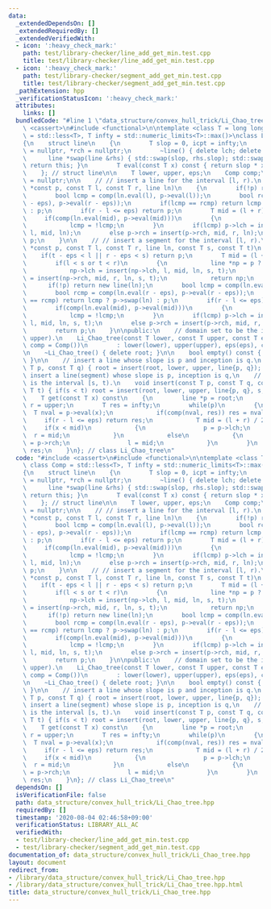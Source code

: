```yaml
---
data:
  _extendedDependsOn: []
  _extendedRequiredBy: []
  _extendedVerifiedWith:
  - icon: ':heavy_check_mark:'
    path: test/library-checker/line_add_get_min.test.cpp
    title: test/library-checker/line_add_get_min.test.cpp
  - icon: ':heavy_check_mark:'
    path: test/library-checker/segment_add_get_min.test.cpp
    title: test/library-checker/segment_add_get_min.test.cpp
  _pathExtension: hpp
  _verificationStatusIcon: ':heavy_check_mark:'
  attributes:
    links: []
  bundledCode: "#line 1 \"data_structure/convex_hull_trick/Li_Chao_tree.hpp\"\n#include\
    \ <cassert>\n#include <functional>\n\ntemplate <class T = long long, class Comp\
    \ = std::less<T>, T infty = std::numeric_limits<T>::max()>\nclass Li_Chao_tree\n\
    {\n    struct line\n    {\n        T slop = 0, icpt = infty;\n        line *lch\
    \ = nullptr, *rch = nullptr;\n        ~line() { delete lch; delete rch; }\n  \
    \      line *swap(line &rhs) { std::swap(slop, rhs.slop); std::swap(icpt, rhs.icpt);\
    \ return this; }\n        T eval(const T x) const { return slop * x + icpt; }\n\
    \    }; // struct line\n\n    T lower, upper, eps;\n    Comp comp;\n    line *root\
    \ = nullptr;\n\n    // // insert a line for the interval [l, r).\n    line *insert(line\
    \ *const p, const T l, const T r, line ln)\n    {\n        if(!p) return new line(ln);\n\
    \        bool lcmp = comp(ln.eval(l), p->eval(l));\n        bool rcmp = comp(ln.eval(r\
    \ - eps), p->eval(r - eps));\n        if(lcmp == rcmp) return lcmp ? p->swap(ln)\
    \ : p;\n        if(r - l <= eps) return p;\n        T mid = (l + r) / 2;\n   \
    \     if(comp(ln.eval(mid), p->eval(mid)))\n        {\n            p->swap(ln);\n\
    \            lcmp = !lcmp;\n        }\n        if(lcmp) p->lch = insert(p->lch,\
    \ l, mid, ln);\n        else p->rch = insert(p->rch, mid, r, ln);\n        return\
    \ p;\n    }\n\n    // // insert a segment for the interval [l, r).\n    line *insert(line\
    \ *const p, const T l, const T r, line ln, const T s, const T t)\n    {\n    \
    \    if(t - eps < l || r - eps < s) return p;\n        T mid = (l + r) / 2;\n\
    \        if(l < s or t < r)\n        {\n            line *np = p ? p : new line;\n\
    \            np->lch = insert(np->lch, l, mid, ln, s, t);\n            np->rch\
    \ = insert(np->rch, mid, r, ln, s, t);\n            return np;\n        }\n  \
    \      if(!p) return new line(ln);\n        bool lcmp = comp(ln.eval(l), p->eval(l));\n\
    \        bool rcmp = comp(ln.eval(r - eps), p->eval(r - eps));\n        if(lcmp\
    \ == rcmp) return lcmp ? p->swap(ln) : p;\n        if(r - l <= eps) return p;\n\
    \        if(comp(ln.eval(mid), p->eval(mid)))\n        {\n            p->swap(ln);\n\
    \            lcmp = !lcmp;\n        }\n        if(lcmp) p->lch = insert(p->lch,\
    \ l, mid, ln, s, t);\n        else p->rch = insert(p->rch, mid, r, ln, s, t);\n\
    \        return p;\n    }\n\npublic:\n    // domain set to be the interval [lower,\
    \ upper).\n    Li_Chao_tree(const T lower, const T upper, const T eps = 1, Comp\
    \ comp = Comp())\n        : lower(lower), upper(upper), eps(eps), comp(comp) {}\n\
    \n    ~Li_Chao_tree() { delete root; }\n\n    bool empty() const { return !root;\
    \ }\n\n    // insert a line whose slope is p and inception is q.\n    void insert(const\
    \ T p, const T q) { root = insert(root, lower, upper, line{p, q}); }\n\n    //\
    \ insert a line(segment) whose slope is p, inception is q,\n    // and domain\
    \ is the interval [s, t).\n    void insert(const T p, const T q, const T s, const\
    \ T t) { if(s < t) root = insert(root, lower, upper, line{p, q}, s, t); }\n\n\
    \    T get(const T x) const\n    {\n        line *p = root;\n        T l = lower,\
    \ r = upper;\n        T res = infty;\n        while(p)\n        {\n          \
    \  T nval = p->eval(x);\n            if(comp(nval, res)) res = nval;\n       \
    \     if(r - l <= eps) return res;\n            T mid = (l + r) / 2;\n       \
    \     if(x < mid)\n            {\n                p = p->lch;\n              \
    \  r = mid;\n            }\n            else\n            {\n                p\
    \ = p->rch;\n                l = mid;\n            }\n        }\n        return\
    \ res;\n    }\n}; // class Li_Chao_tree\n"
  code: "#include <cassert>\n#include <functional>\n\ntemplate <class T = long long,\
    \ class Comp = std::less<T>, T infty = std::numeric_limits<T>::max()>\nclass Li_Chao_tree\n\
    {\n    struct line\n    {\n        T slop = 0, icpt = infty;\n        line *lch\
    \ = nullptr, *rch = nullptr;\n        ~line() { delete lch; delete rch; }\n  \
    \      line *swap(line &rhs) { std::swap(slop, rhs.slop); std::swap(icpt, rhs.icpt);\
    \ return this; }\n        T eval(const T x) const { return slop * x + icpt; }\n\
    \    }; // struct line\n\n    T lower, upper, eps;\n    Comp comp;\n    line *root\
    \ = nullptr;\n\n    // // insert a line for the interval [l, r).\n    line *insert(line\
    \ *const p, const T l, const T r, line ln)\n    {\n        if(!p) return new line(ln);\n\
    \        bool lcmp = comp(ln.eval(l), p->eval(l));\n        bool rcmp = comp(ln.eval(r\
    \ - eps), p->eval(r - eps));\n        if(lcmp == rcmp) return lcmp ? p->swap(ln)\
    \ : p;\n        if(r - l <= eps) return p;\n        T mid = (l + r) / 2;\n   \
    \     if(comp(ln.eval(mid), p->eval(mid)))\n        {\n            p->swap(ln);\n\
    \            lcmp = !lcmp;\n        }\n        if(lcmp) p->lch = insert(p->lch,\
    \ l, mid, ln);\n        else p->rch = insert(p->rch, mid, r, ln);\n        return\
    \ p;\n    }\n\n    // // insert a segment for the interval [l, r).\n    line *insert(line\
    \ *const p, const T l, const T r, line ln, const T s, const T t)\n    {\n    \
    \    if(t - eps < l || r - eps < s) return p;\n        T mid = (l + r) / 2;\n\
    \        if(l < s or t < r)\n        {\n            line *np = p ? p : new line;\n\
    \            np->lch = insert(np->lch, l, mid, ln, s, t);\n            np->rch\
    \ = insert(np->rch, mid, r, ln, s, t);\n            return np;\n        }\n  \
    \      if(!p) return new line(ln);\n        bool lcmp = comp(ln.eval(l), p->eval(l));\n\
    \        bool rcmp = comp(ln.eval(r - eps), p->eval(r - eps));\n        if(lcmp\
    \ == rcmp) return lcmp ? p->swap(ln) : p;\n        if(r - l <= eps) return p;\n\
    \        if(comp(ln.eval(mid), p->eval(mid)))\n        {\n            p->swap(ln);\n\
    \            lcmp = !lcmp;\n        }\n        if(lcmp) p->lch = insert(p->lch,\
    \ l, mid, ln, s, t);\n        else p->rch = insert(p->rch, mid, r, ln, s, t);\n\
    \        return p;\n    }\n\npublic:\n    // domain set to be the interval [lower,\
    \ upper).\n    Li_Chao_tree(const T lower, const T upper, const T eps = 1, Comp\
    \ comp = Comp())\n        : lower(lower), upper(upper), eps(eps), comp(comp) {}\n\
    \n    ~Li_Chao_tree() { delete root; }\n\n    bool empty() const { return !root;\
    \ }\n\n    // insert a line whose slope is p and inception is q.\n    void insert(const\
    \ T p, const T q) { root = insert(root, lower, upper, line{p, q}); }\n\n    //\
    \ insert a line(segment) whose slope is p, inception is q,\n    // and domain\
    \ is the interval [s, t).\n    void insert(const T p, const T q, const T s, const\
    \ T t) { if(s < t) root = insert(root, lower, upper, line{p, q}, s, t); }\n\n\
    \    T get(const T x) const\n    {\n        line *p = root;\n        T l = lower,\
    \ r = upper;\n        T res = infty;\n        while(p)\n        {\n          \
    \  T nval = p->eval(x);\n            if(comp(nval, res)) res = nval;\n       \
    \     if(r - l <= eps) return res;\n            T mid = (l + r) / 2;\n       \
    \     if(x < mid)\n            {\n                p = p->lch;\n              \
    \  r = mid;\n            }\n            else\n            {\n                p\
    \ = p->rch;\n                l = mid;\n            }\n        }\n        return\
    \ res;\n    }\n}; // class Li_Chao_tree\n"
  dependsOn: []
  isVerificationFile: false
  path: data_structure/convex_hull_trick/Li_Chao_tree.hpp
  requiredBy: []
  timestamp: '2020-08-04 02:46:58+09:00'
  verificationStatus: LIBRARY_ALL_AC
  verifiedWith:
  - test/library-checker/line_add_get_min.test.cpp
  - test/library-checker/segment_add_get_min.test.cpp
documentation_of: data_structure/convex_hull_trick/Li_Chao_tree.hpp
layout: document
redirect_from:
- /library/data_structure/convex_hull_trick/Li_Chao_tree.hpp
- /library/data_structure/convex_hull_trick/Li_Chao_tree.hpp.html
title: data_structure/convex_hull_trick/Li_Chao_tree.hpp
---
```

